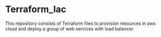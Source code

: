 # Terraform_Iac
This repository consists of Terraform files to provision resources in aws cloud and deploy a group of web services with load balancer.
